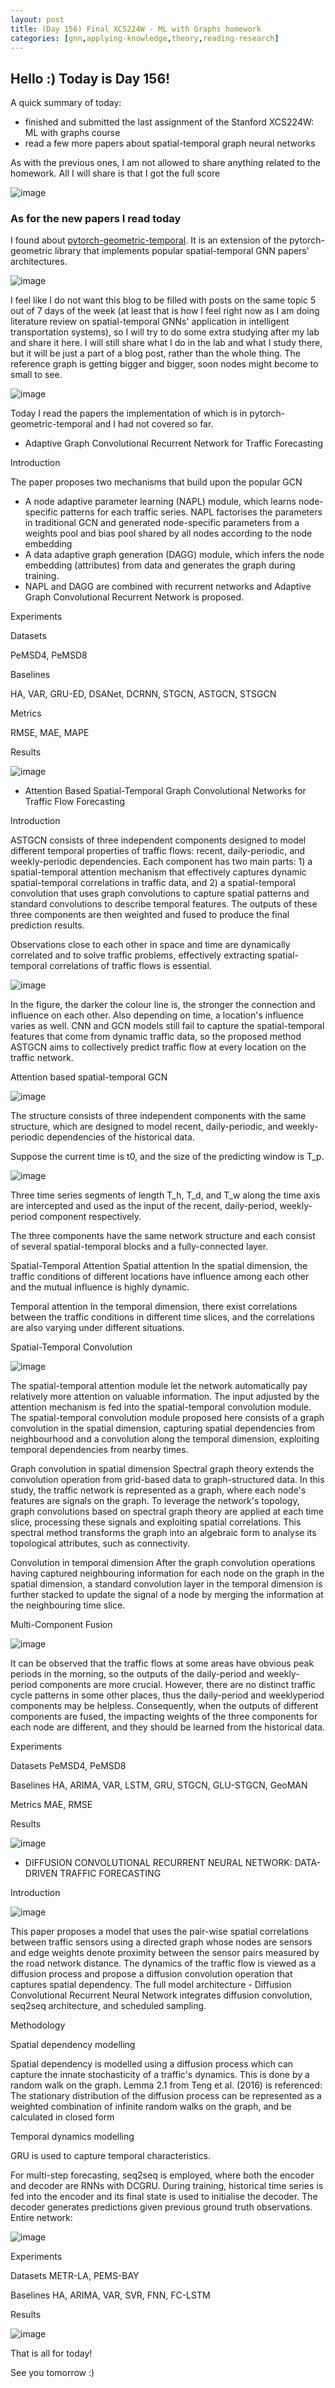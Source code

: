 ```yaml
---
layout: post
title: (Day 156) Final XCS224W - ML with Graphs homework
categories: [gnn,applying-knowledge,theory,reading-research]
---
```


## Hello :) Today is Day 156!
A quick summary of today:
* finished and submitted the last assignment of the Stanford XCS224W: ML with graphs course
* read a few more papers about spatial-temporal graph neural networks

As with the previous ones, I am not allowed to share anything related to the homework. All I will share is that I got the full score

![image](https://github.com/user-attachments/assets/df47e7c9-7549-40c2-8d58-3a06e7e63cf5)

### As for the new papers I read today

I found about [pytorch-geometric-temporal](https://pytorch-geometric-temporal.readthedocs.io/en/latest/modules/root.html). It is an extension of the pytorch-geometric library that implements popular spatial-temporal GNN papers' architectures. 

![image](https://github.com/user-attachments/assets/b4d8308d-00ac-4bde-b8fd-739c7445a939)

I feel like I do not want this blog to be filled with posts on the same topic 5 out of 7 days of the week (at least that is how I feel right now as I am doing literature review on spatial-temporal GNNs' application in intelligent transportation systems), so I will try to do some extra studying after my lab and share it here. I will still share what I do in the lab and what I study there, but it will be just a part of a blog post, rather than the whole thing.
The reference graph is getting bigger and bigger, soon nodes might become to small to see.

![image](https://github.com/user-attachments/assets/6f817047-5119-4909-80bb-605a827cac3e)

Today I read the papers the implementation of which is in pytorch-geometric-temporal and I had not covered so far.
* Adaptive Graph Convolutional Recurrent Network for Traffic Forecasting

Introduction

The paper proposes two mechanisms that build upon the popular GCN

* A node adaptive parameter learning (NAPL) module, which learns node-specific patterns for each traffic series. NAPL factorises the parameters in traditional GCN and generated node-specific parameters from a weights pool and bias pool shared by all nodes according to the node embedding
* A data adaptive graph generation (DAGG) module, which infers the node embedding (attributes) from data and generates the graph during training.
* NAPL and DAGG are combined with recurrent networks and Adaptive Graph Convolutional Recurrent Network is proposed.

Experiments

Datasets

PeMSD4, PeMSD8

Baselines

HA, VAR, GRU-ED, DSANet, DCRNN, STGCN, ASTGCN, STSGCN

Metrics

RMSE, MAE, MAPE

Results

![image](https://github.com/user-attachments/assets/3fbd611c-6af7-4480-939e-460630e5d57d)

* Attention Based Spatial-Temporal Graph Convolutional Networks for Traffic Flow Forecasting

Introduction

ASTGCN consists of three independent components designed to model different temporal properties of traffic flows: recent, daily-periodic, and weekly-periodic dependencies. Each component has two main parts: 1) a spatial-temporal attention mechanism that effectively captures dynamic spatial-temporal correlations in traffic data, and 2) a spatial-temporal convolution that uses graph convolutions to capture spatial patterns and standard convolutions to describe temporal features. The outputs of these three components are then weighted and fused to produce the final prediction results.

Observations close to each other in space and time are dynamically correlated and to solve traffic problems, effectively extracting spatial-temporal correlations of traffic flows is essential.

![image](https://github.com/user-attachments/assets/5245bccf-a346-44a5-ab29-005d4dae2ed7)

In the figure, the darker the colour line is, the stronger the connection and influence on each other. Also depending on time, a location's influence varies as well.
CNN and GCN models still fail to capture the spatial-temporal features that come from dynamic traffic data, so the proposed method ASTGCN aims to collectively predict traffic flow at every location on the traffic network.

Attention based spatial-temporal GCN

![image](https://github.com/user-attachments/assets/4fe911de-8b69-4404-ae04-a6c6cd3ec118)

The structure consists of three independent components with the same structure, which are designed to model recent, daily-periodic, and weekly-periodic dependencies of the historical data.

Suppose the current time is t0, and the size of the predicting window is T_p.

![image](https://github.com/user-attachments/assets/d24cafd2-6eed-48b0-8aea-2a3642ff8183)

Three time series segments of length T_h, T_d, and T_w along the time axis are intercepted and used as the input of the recent, daily-period, weekly-period component respectively.

The three components have the same network structure and each consist of several spatial-temporal blocks and a fully-connected layer.

Spatial-Temporal Attention
Spatial attention
In the spatial dimension, the traffic conditions of different locations have influence among each other and the mutual influence is highly dynamic.

Temporal attention
In the temporal dimension, there exist correlations between the traffic conditions in different time slices, and the correlations are also varying under different situations.

Spatial-Temporal Convolution

![image](https://github.com/user-attachments/assets/d463ead2-8a11-4e94-b123-79f9904a70af)

The spatial-temporal attention module let the network automatically pay relatively more attention on valuable information. The input adjusted by the attention mechanism is fed into the spatial-temporal convolution module. The spatial-temporal convolution module proposed here consists of a graph convolution in the spatial dimension, capturing spatial dependencies from neighbourhood and a convolution along the temporal dimension, exploiting temporal dependencies from nearby times.

Graph convolution in spatial dimension
Spectral graph theory extends the convolution operation from grid-based data to graph-structured data. In this study, the traffic network is represented as a graph, where each node's features are signals on the graph. To leverage the network's topology, graph convolutions based on spectral graph theory are applied at each time slice, processing these signals and exploiting spatial correlations. This spectral method transforms the graph into an algebraic form to analyse its topological attributes, such as connectivity.

Convolution in temporal dimension
After the graph convolution operations having captured neighbouring information for each node on the graph in the spatial dimension, a standard convolution layer in the temporal dimension is further stacked to update the signal of a node by merging the information at the neighbouring time slice.

Multi-Component Fusion

![image](https://github.com/user-attachments/assets/0b08aedd-3ca4-4372-b6fa-1f9c5d8e15db)

It can be observed that the traffic flows at some areas have obvious peak periods in the morning, so the outputs of the daily-period and weekly-period components are more crucial. However, there are no distinct traffic cycle patterns in some other places, thus the daily-period and weeklyperiod components may be helpless. Consequently, when the outputs of different components are fused, the impacting weights of the three components for each node are different, and they should be learned from the historical data.

Experiments

Datasets
PeMSD4, PeMSD8

Baselines
HA, ARIMA, VAR, LSTM, GRU, STGCN, GLU-STGCN, GeoMAN

Metrics
MAE, RMSE

Results

![image](https://github.com/user-attachments/assets/2b86e6cd-2dd7-4b5d-8c90-b6787af2ee25)

* DIFFUSION CONVOLUTIONAL RECURRENT NEURAL NETWORK: DATA-DRIVEN TRAFFIC FORECASTING

Introduction

![image](https://github.com/user-attachments/assets/ab8a2f63-f7f2-47d6-b256-284df20e75f9)

This paper proposes a model that uses the pair-wise spatial correlations between traffic sensors using a directed graph whose nodes are sensors and edge weights denote proximity between the sensor pairs measured by the road network distance. The dynamics of the traffic flow is viewed as a diffusion process and propose a diffusion convolution operation that captures spatial dependency. The full model architecture - Diffusion Convolutional Recurrent Neural Network integrates diffusion convolution, seq2seq architecture, and scheduled sampling.

Methodology

Spatial dependency modelling

Spatial dependency is modelled using a diffusion process which can capture the innate stochasticity of a traffic's dynamics. This is done by a random walk on the graph. Lemma 2.1 from Teng et al. (2016) is referenced:
The stationary distribution of the diffusion process can be represented as a weighted combination of infinite random walks on the graph, and be calculated in closed form

Temporal dynamics modelling

GRU is used to capture temporal characteristics.

For multi-step forecasting, seq2seq is employed, where both the encoder and decoder are RNNs with DCGRU. During training, historical time series is fed into the encoder and its final state is used to initialise the decoder. The decoder generates predictions given previous ground truth observations. Entire network:

![image](https://github.com/user-attachments/assets/6b891a00-e77a-4389-b112-31ef7e7e0967)

Experiments

Datasets
METR-LA, PEMS-BAY

Baselines
HA, ARIMA, VAR, SVR, FNN, FC-LSTM

Results

![image](https://github.com/user-attachments/assets/88defe65-8b01-4674-8189-bc9bc72d50b2)


That is all for today!

See you tomorrow :) 
